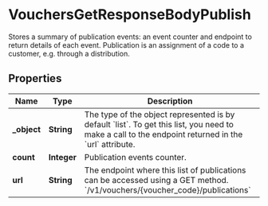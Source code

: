 

# VouchersGetResponseBodyPublish

Stores a summary of publication events: an event counter and endpoint to return details of each event. Publication is an assignment of a code to a customer, e.g. through a distribution.

## Properties

| Name | Type | Description |
|------------ | ------------- | ------------- |
|**_object** | **String** | The type of the object represented is by default &#x60;list&#x60;. To get this list, you need to make a call to the endpoint returned in the &#x60;url&#x60; attribute. |
|**count** | **Integer** | Publication events counter. |
|**url** | **String** | The endpoint where this list of publications can be accessed using a GET method. &#x60;/v1/vouchers/{voucher_code}/publications&#x60; |



